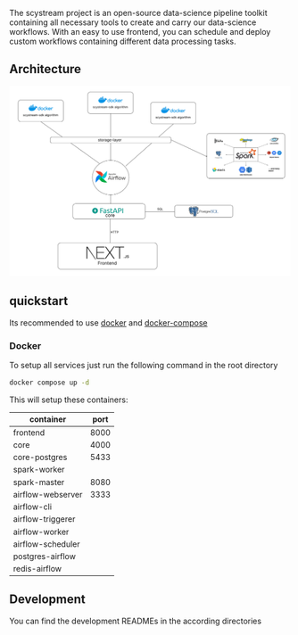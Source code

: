 The scystream project is an open-source data-science pipeline toolkit containing all necessary tools to create and carry our data-science workflows.
With an easy to use frontend, you can schedule and deploy custom workflows containing different data processing tasks.

## Architecture

![.assets/arch.png](.assets/arch.png)

## quickstart

Its recommended to use [docker](https://docs.docker.com/get-docker/) and [docker-compose](https://docs.docker.com/compose/install/)

### Docker

To setup all services just run the following command in the root directory

```sh
docker compose up -d
```

This will setup these containers:

| container         | port |
|-------------------|------|
| frontend          | 8000 |
| core              | 4000 |
| core-postgres     | 5433 |
| spark-worker      |      |
| spark-master      | 8080 |
| airflow-webserver | 3333 |
| airflow-cli       |      |
| airflow-triggerer |      |
| airflow-worker    |      |
| airflow-scheduler |      |
| postgres-airflow  |      |
| redis-airflow     |      |

## Development

You can find the development READMEs in the according directories

